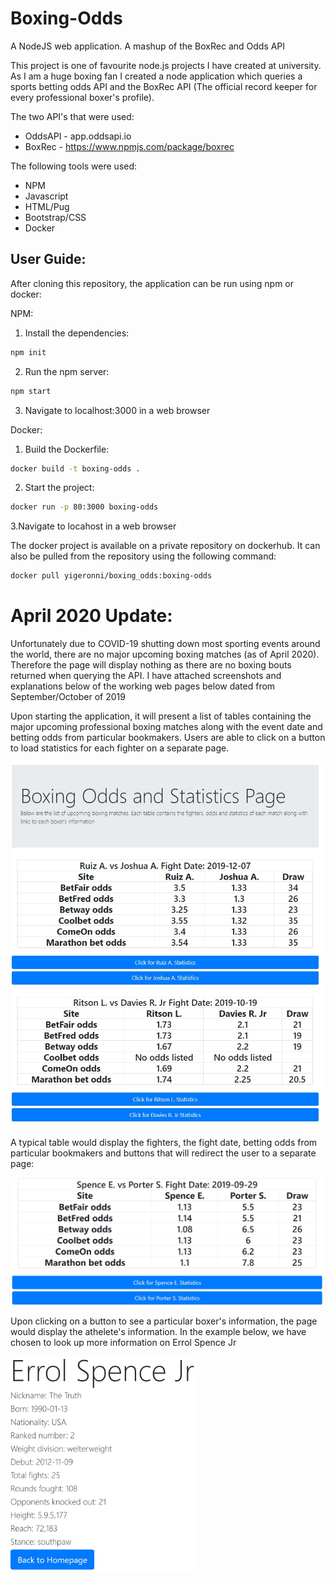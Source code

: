 # Boxing-Odds
A NodeJS web application. A mashup of the BoxRec and Odds API

This project is one of favourite node.js projects I have created at university. As I am a huge boxing fan I created a node application which queries a sports betting odds API and the BoxRec API (The official record keeper for every professional boxer's profile).

The two API's that were used:
* OddsAPI - app.oddsapi.io
* BoxRec - https://www.npmjs.com/package/boxrec

The following tools were used:
* NPM
* Javascript
* HTML/Pug
* Bootstrap/CSS
* Docker

## User Guide:
After cloning this repository, the application can be run using npm or docker:

NPM:
1. Install the dependencies:
```bash
npm init
```
2. Run the npm server:
```bash
npm start
```
3. Navigate to localhost:3000 in a web browser

Docker:
1. Build the Dockerfile:
```bash
docker build -t boxing-odds .
```
2. Start the project:
```bash
docker run -p 80:3000 boxing-odds
```
3.Navigate to locahost in a web browser

The docker project is available on a private repository on dockerhub. It can also be pulled from the repository using the following command:
```bash
docker pull yigeronni/boxing_odds:boxing-odds
```

# April 2020 Update:
Unfortunately due to COVID-19 shutting down most sporting events around the world, there are no major upcoming boxing matches (as of April 2020). Therefore the page will display nothing as there are no boxing bouts returned when querying the API. I have attached screenshots and explanations below of the working web pages below dated from September/October of 2019

Upon starting the application, it will present a list of tables containing the major upcoming professional boxing matches along with the event date and betting odds from particular bookmakers. Users are able to click on a button to load statistics for each fighter on a separate page.

<img src=boxing_odds_images/main_page.jpg width=500>

A typical table would display the fighters, the fight date, betting odds from particular bookmakers and buttons that will redirect the user to a separate page:

<img src=boxing_odds_images/example_table.jpg width=500>

Upon clicking on a button to see a particular boxer's information, the page would display the athelete's information.
In the example below, we have chosen to look up more information on Errol Spence Jr

<img src=boxing_odds_images/profile_example.jpg width=300>
